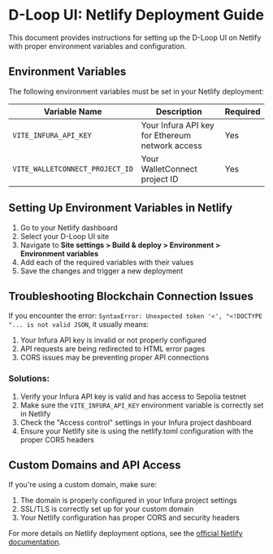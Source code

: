 # D-Loop UI: Netlify Deployment Guide

This document provides instructions for setting up the D-Loop UI on Netlify with proper environment variables and configuration.

## Environment Variables

The following environment variables must be set in your Netlify deployment:

| Variable Name | Description | Required |
|--------------|-------------|----------|
| `VITE_INFURA_API_KEY` | Your Infura API key for Ethereum network access | Yes |
| `VITE_WALLETCONNECT_PROJECT_ID` | Your WalletConnect project ID | Yes |

## Setting Up Environment Variables in Netlify

1. Go to your Netlify dashboard
2. Select your D-Loop UI site
3. Navigate to **Site settings > Build & deploy > Environment > Environment variables**
4. Add each of the required variables with their values
5. Save the changes and trigger a new deployment

## Troubleshooting Blockchain Connection Issues

If you encounter the error: `SyntaxError: Unexpected token '<', "<!DOCTYPE "... is not valid JSON`, it usually means:

1. Your Infura API key is invalid or not properly configured
2. API requests are being redirected to HTML error pages
3. CORS issues may be preventing proper API connections

### Solutions:

1. Verify your Infura API key is valid and has access to Sepolia testnet
2. Make sure the `VITE_INFURA_API_KEY` environment variable is correctly set in Netlify
3. Check the "Access control" settings in your Infura project dashboard
4. Ensure your Netlify site is using the netlify.toml configuration with the proper CORS headers

## Custom Domains and API Access

If you're using a custom domain, make sure:

1. The domain is properly configured in your Infura project settings
2. SSL/TLS is correctly set up for your custom domain
3. Your Netlify configuration has proper CORS and security headers

For more details on Netlify deployment options, see the [official Netlify documentation](https://docs.netlify.com/configure-builds/overview/).
